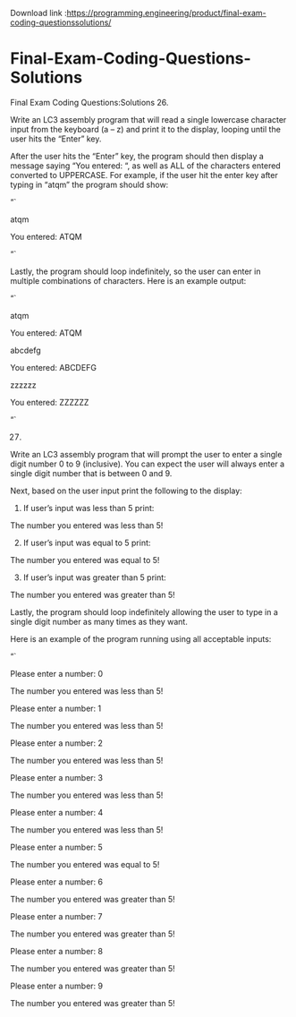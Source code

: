 Download link :https://programming.engineering/product/final-exam-coding-questionssolutions/


# Final-Exam-Coding-Questions-Solutions
Final Exam Coding Questions:Solutions
26.

Write an LC3 assembly program that will read a single lowercase character input from the keyboard (a – z) and print it to the display, looping until the user hits the “Enter” key.

After the user hits the “Enter” key, the program should then display a message saying “You entered: “, as well as ALL of the characters entered converted to UPPERCASE. For example, if the user hit the enter key after typing in “atqm” the program should show:

“`

atqm

You entered: ATQM

“`

Lastly, the program should loop indefinitely, so the user can enter in multiple combinations of characters. Here is an example output:

“`

atqm

You entered: ATQM

abcdefg

You entered: ABCDEFG

zzzzzz

You entered: ZZZZZZ

“`

27.

Write an LC3 assembly program that will prompt the user to enter a single digit number 0 to 9 (inclusive). You can expect the user will always enter a single digit number that is between 0 and 9.

Next, based on the user input print the following to the display:

1. If user’s input was less than 5 print:

The number you entered was less than 5!

2. If user’s input was equal to 5 print:

The number you entered was equal to 5!

3. If user’s input was greater than 5 print:

The number you entered was greater than 5!

Lastly, the program should loop indefinitely allowing the user to type in a single digit number as many times as they want.

Here is an example of the program running using all acceptable inputs:

“`

Please enter a number: 0

The number you entered was less than 5!

Please enter a number: 1

The number you entered was less than 5!

Please enter a number: 2

The number you entered was less than 5!

Please enter a number: 3

The number you entered was less than 5!

Please enter a number: 4

The number you entered was less than 5!

Please enter a number: 5

The number you entered was equal to 5!

Please enter a number: 6

The number you entered was greater than 5!

Please enter a number: 7

The number you entered was greater than 5!

Please enter a number: 8

The number you entered was greater than 5!

Please enter a number: 9

The number you entered was greater than 5!
